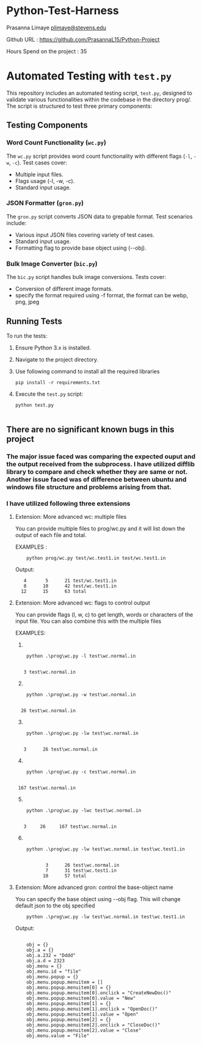 # Python-Test-Harness
Prasanna Limaye plimaye@stevens.edu

Github URL : https://github.com/PrasannaL15/Python-Project

Hours Spend on the project : 35



# Automated Testing with `test.py`

This repository includes an automated testing script, `test.py`, designed to validate various functionalities within the codebase in the directory prog/. The script is structured to test three primary components:

## Testing Components

### Word Count Functionality (`wc.py`)

The `wc.py` script provides word count functionality with different flags (`-l`, `-w`, `-c`). Test cases cover:

- Multiple input files.
- Flags usage (-l, -w, -c).
- Standard input usage.

### JSON Formatter (`gron.py`)

The `gron.py` script converts JSON data to grepable format. Test scenarios include:

- Various input JSON files covering variety of test cases.
- Standard input usage.
- Formatting flag to provide base object using (--obj).

### Bulk Image Converter (`bic.py`)

The `bic.py` script handles bulk image conversions. Tests cover:

- Conversion of different image formats.
- specify the format required using -f format, the format can be webp, png, jpeg

## Running Tests

To run the tests:

1. Ensure Python 3.x is installed.
2. Navigate to the project directory.
3. Use following command to install all the required libraries 
   ```
   pip install -r requirements.txt
   ``` 
3. Execute the `test.py` script:

   ```bash
   python test.py



## There are no significant known bugs in this project

### The major issue faced was comparing the expected ouput and the output received from the subprocess. I have utilized difflib library to compare and check whether they are same or not. Another issue faced was of difference between ubuntu and windows file structure and problems arising from that.


### I have utilized following three extensions

1.  Extension: More advanced wc: multiple files

    You can provide multiple files to prog/wc.py and it will list down the output of each file and total.

    EXAMPLES :

    
    ```
        python prog/wc.py test/wc.test1.in test/wc.test1.in

    ```
    Output: 

           4       5      21 test/wc.test1.in
           8      10      42 test/wc.test1.in
          12      15      63 total
    
 
2.  Extension: More advanced wc: flags to control output

    You can provide flags (l, w, c) to get length, words or characters of the input file.
    You can also combine this with the multiple files 


    EXAMPLES:

    1.
    ```
        python .\prog\wc.py -l test\wc.normal.in 
    ```                                                                       
    
    ```Output :

       3 test\wc.normal.in
    ```

    2.
    ```
        python .\prog\wc.py -w test\wc.normal.in 
    ```
    
    ```Output :

      26 test\wc.normal.in
    ```

    3.
    ```
        python .\prog\wc.py -lw test\wc.normal.in 
    ```
    
    ```Output :

       3      26 test\wc.normal.in
    ```

    4.
    ```
        python .\prog\wc.py -c test\wc.normal.in 
    ```
    
    ```Output :

     167 test\wc.normal.in
    ```

    5.
    ```
        python .\prog\wc.py -lwc test\wc.normal.in 
    ```
    
    ```Output :
   
       3     26     167 test\wc.normal.in
    ```

    6.
    ```
        python .\prog\wc.py -lw test\wc.normal.in test\wc.test1.in 
    ```
    
    ```Output :

               3      26 test\wc.normal.in
               7      31 test\wc.test1.in
              10      57 total
    ```



3.  Extension: More advanced gron: control the base-object name

    You can specify the base object using --obj flag. This will change default json to the obj specified

    ```
        python .\prog\wc.py -lw test\wc.normal.in test\wc.test1.in 

    ```

    Output: 
    ```

        obj = {}
        obj.a = {}
        obj.a.232 = "Dddd"
        obj.a.d = 2323
        obj.menu = {}
        obj.menu.id = "file"
        obj.menu.popup = {}
        obj.menu.popup.menuitem = []
        obj.menu.popup.menuitem[0] = {}
        obj.menu.popup.menuitem[0].onclick = "CreateNewDoc()"
        obj.menu.popup.menuitem[0].value = "New"
        obj.menu.popup.menuitem[1] = {}
        obj.menu.popup.menuitem[1].onclick = "OpenDoc()"
        obj.menu.popup.menuitem[1].value = "Open"
        obj.menu.popup.menuitem[2] = {}
        obj.menu.popup.menuitem[2].onclick = "CloseDoc()"
        obj.menu.popup.menuitem[2].value = "Close"
        obj.menu.value = "File"
    ```




